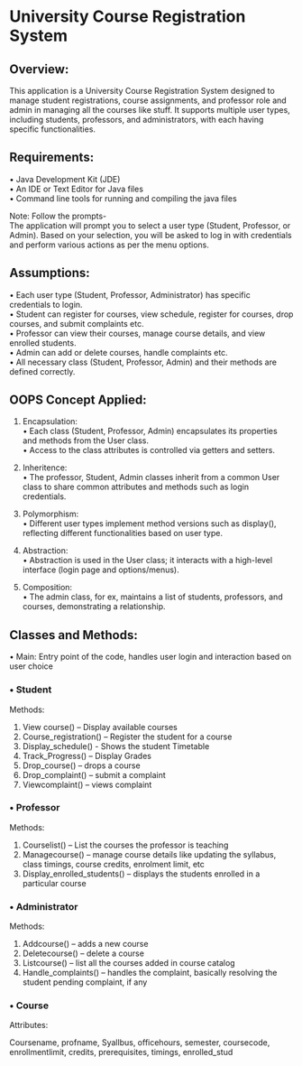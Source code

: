 # University Course Registration System

## Overview:
This application is a University Course Registration System designed to manage student registrations, course assignments, and professor role and admin in managing all the courses like stuff. It supports multiple user types, including students, professors, and administrators, with each having specific functionalities.


## Requirements: <br>
•	Java Development Kit (JDE) <br>
•	An IDE or Text Editor for Java files <br>
•	Command line tools for running and compiling the java files


Note:  Follow the prompts- <br>
The application will prompt you to select a user type (Student, Professor, or Admin). Based on your selection, you will be asked to log in with credentials and perform various actions as per the menu options.


## Assumptions: <br>
•	Each user type (Student, Professor, Administrator) has specific credentials to login. <br>
•	Student can register for courses, view schedule, register for courses, drop courses, and submit complaints etc. <br>
•	Professor can view their courses, manage course details, and view enrolled students. <br>
•	Admin can add or delete courses, handle complaints etc. <br>
•	All necessary class (Student, Professor, Admin) and their methods are defined correctly.



## OOPS Concept Applied: 
1. Encapsulation: <br>
•	Each class (Student, Professor, Admin) encapsulates its properties and methods from the User class. <br>
•	Access to the class attributes is controlled via getters and setters.

2. Inheritence: <br>
•	The professor, Student, Admin classes inherit from a common User class to share common attributes and methods such as login credentials.

3. Polymorphism: <br>
•	Different user types implement method versions such as display(), reflecting different functionalities based on user type.

4. Abstraction: <br>
•	Abstraction is used in the User class; it interacts with a high-level interface (login page and options/menus).

5. Composition: <br>
•	The admin class, for ex, maintains a list of students, professors, and courses, demonstrating a relationship.


## Classes and Methods: 
•	Main: Entry point of the code, handles user login and interaction based on user choice

### •	Student

Methods: <br>

1.	View course() – Display available courses <br>
2.	Course_registration() – Register the student for a course <br>
3.	Display_schedule() -  Shows the student Timetable <br>
4.	Track_Progress() – Display Grades <br>
5.	Drop_course() – drops a course <br>
6.	Drop_complaint() – submit a complaint <br>
7.	Viewcomplaint() – views complaint 

### •	Professor

Methods: <br>

1.	Courselist() – List the courses the professor is teaching <br>
2.	Managecourse() – manage course details like updating the syllabus, class timings, course credits, enrolment limit, etc <br>
3.	Display_enrolled_students() – displays the students enrolled in a particular course 

### •	Administrator

Methods: <br>

1.	Addcourse() –  adds a new course <br>
2.	Deletecourse() – delete a course <br>
3.	Listcourse() – list all the courses added in course catalog <br>
4.	Handle_complaints() – handles the complaint, basically resolving the student pending complaint, if any   

### •	Course

Attributes: <br>

Coursename, profname, Syallbus, officehours, semester, coursecode, enrollmentlimit, credits, prerequisites, timings, enrolled_stud 

